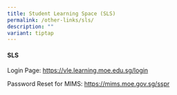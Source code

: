 ```yaml
---
title: Student Learning Space (SLS)
permalink: /other-links/sls/
description: ""
variant: tiptap
---
```

<h4><strong>SLS</strong></h4>
<p>Login Page: <a href="https://vle.learning.moe.edu.sg/login" rel="noopener noreferrer nofollow" target="_blank">https://vle.learning.moe.edu.sg/login</a>
</p>
<p>Password Reset for MIMS: <a href="https://mims.moe.gov.sg/sspr" rel="noopener noreferrer nofollow" target="_blank">https://mims.moe.gov.sg/sspr</a>
</p>